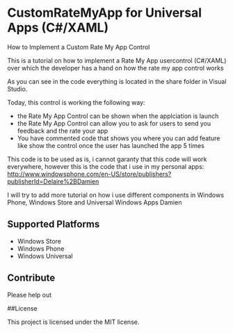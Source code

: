 CustomRateMyApp for Universal Apps (C#/XAML)
=========================
How to Implement a Custom Rate My App Control


This is a tutorial on how to implement a Rate My App usercontrol (C#/XAML) over which the developer has a hand on how the rate my app control works

As you can see in the code everything is located in the share folder in Visual Studio.

Today, this control is working the following way:

- the Rate My App Control can be shown when the applciation is launch
- the Rate My App Control can allow you to ask for users to send you feedback and the rate your app
- You have commented code that shows you where you can add feature like show the control once the user has launched the app 5 times


This code is to be used as is, i cannot garanty that this code will work everywhere, however this is the code that i use in my personal apps: http://www.windowsphone.com/en-US/store/publishers?publisherId=Delaire%2BDamien

I will try to add more tutorial on how i use different components in Windows Phone, Windows Store and Universal Windows Apps
Damien

## Supported Platforms
* Windows Store
* Windows Phone
* Windows Universal

## Contribute	
Please help out

##License

This project is licensed under the MIT license.
